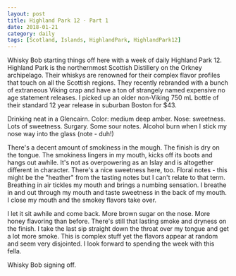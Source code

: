 ```yaml
---
layout: post
title: Highland Park 12 - Part 1
date: 2018-01-21
category: daily
tags: [Scotland, Islands, HighlandPark, HighlandPark12]
---
```


Whisky Bob starting things off here with a week of daily Highland Park 12. Highland Park is the northernmost Scottish Distillery on the Orkney archipelago. Their whiskys are renowned for their complex flavor profiles that touch on all the Scottish regions. They recently rebranded with a bunch of extraneous Viking crap and have a ton of strangely named expensive no age statement releases. I picked up an older non-Viking 750 mL bottle of their standard 12 year release in suburban Boston for $43.

Drinking neat in a Glencairn.
Color: medium deep amber.
Nose: sweetness. Lots of sweetness. Surgary. Some sour notes. Alcohol burn when I stick my nose way into the glass (note - duh!)

There's a decent amount of smokiness in the mough. The finish is dry on the tongue. The smokiness lingers in my mouth, kicks off its boots and hangs out awhile. It's not as overpowering as an Islay and is altogether different in character. There's a nice sweetness here, too. Floral notes - this might be the "heather" from the tasting notes but I can't relate to that term. Breathing in air tickles my mouth and brings a numbing sensation. I breathe in and out through my mouth and taste sweetness in the back of my mouth. I close my mouth and the smokey flavors take over.

I let it sit awhile and come back. More brown sugar on the nose. More honey flavoring than before. There's still that lasting smoke and dryness on the finish. I take the last sip straight down the throat over my tongue and get a lot more smoke. This is complex stuff yet the flavors appear at random and seem very disjointed. I look forward to spending the week with this fella.

Whisky Bob signing off.
